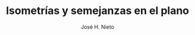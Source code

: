 ---
title: "Isometrías y semejanzas en el plano"
year: 2017
thumbnail: "assets/img/Logo-acm.png"
topic: "Geometría"
file: "assets/pdf/Material/Isometrías-y-semejanzas-en-el-plano.pdf"
author: "José H. Nieto"
level: "Avanzado"
alttext: "Mover, rotar, reflejar."
---